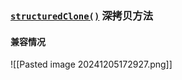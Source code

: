 ### [`structuredClone()`](https://developer.mozilla.org/en-US/docs/Web/API/Window/structuredClone) 深拷贝方法

#### 兼容情况
![[Pasted image 20241205172927.png]]